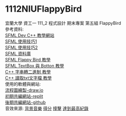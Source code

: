 # 1112NIUFlappyBird
宜蘭大學 資工一 111_2 程式設計 期末專案 第五組 FlappyBird  
參考資料:  
[SFML Dev C++ 教學網站](https://programming727.pixnet.net/blog/post/24516428)  
[SFML 使用技巧1](https://www.twblogs.net/a/5e5021e8bd9eee101e86c2e8)  
[SFML 使用技巧2](https://blog.csdn.net/qq_33567644/article/details/100064135)  
[SFML 資料庫](https://www.sfml-dev.org/documentation/2.4.2/classsf_1_1Sprite.php)  
[SFML Flappy Bird 教學](https://terminalroot.com/how-to-make-flappy-bird-with-cpp/)  
[SFML TextBox 與 Botton 教學](https://youtu.be/T31MoLJws4U)  
[C++ 字串轉二進制 教學](https://www.delftstack.com/zh-tw/howto/cpp/convert-string-to-binary-in-cpp/)  
[C++ 讀取txt文字檔 教學](https://shengyu7697.github.io/cpp-read-text-file/)  
使用的軟體與網站:  
[流程圖繪製-draw.io](draw.io)  
[初期共編網站-replit](https://replit.com/)  
[後期共編網站-github](https://github.com/)  
音效來源:
[背景音樂](https://www.youtube.com/watch?v=vLVRmC-q9Oc) 
[得分](https://www.youtube.com/watch?v=qfx6yf8pux4) 
[撞擊](https://www.youtube.com/watch?v=g-lcamn3VRE) 
[達到最高紀錄](https://www.youtube.com/watch?v=K0ZNtpTYKpI) 
